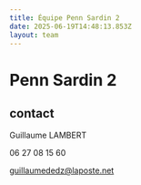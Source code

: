```yaml
---
title: Équipe Penn Sardin 2
date: 2025-06-19T14:48:13.853Z
layout: team
---
```


# Penn Sardin 2



## contact 

Guillaume LAMBERT

06 27 08 15 60

guillaumededz@laposte.net

